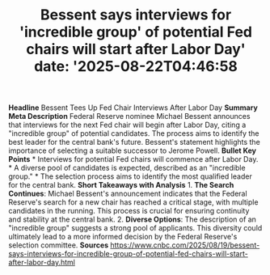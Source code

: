 ﻿---
title: "Bessent says interviews for 'incredible group' of potential Fed chairs will start after Labor Day'
date: '2025-08-22T04:46:58"
category: "Markets"
summary: ""
slug: "bessent says interviews for incredible group of potential fe"
source_urls:
  - "https://www.cnbc.com/2025/08/19/bessent-says-interviews-for-incredible-group-of-potential-fed-chairs-will-start-after-labor-day.html"
seo:
  title: "Bessent says interviews for 'incredible group' of potential Fed chairs will start after Labor Day | Hash n Hedge'
  description: '"
  keywords: ["news", "markets", "brief"]
---
**Headline** Bessent Tees Up Fed Chair Interviews After Labor Day  **Summary Meta Description** Federal Reserve nominee Michael Bessent announces that interviews for the next Fed chair will begin after Labor Day, citing a "incredible group" of potential candidates. The process aims to identify the best leader for the central bank's future. Bessent's statement highlights the importance of selecting a suitable successor to Jerome Powell.  **Bullet Key Points**  * Interviews for potential Fed chairs will commence after Labor Day. * A diverse pool of candidates is expected, described as an "incredible group." * The selection process aims to identify the most qualified leader for the central bank.  **Short Takeaways with Analysis**  1. **The Search Continues**: Michael Bessent's announcement indicates that the Federal Reserve's search for a new chair has reached a critical stage, with multiple candidates in the running. This process is crucial for ensuring continuity and stability at the central bank. 2. **Diverse Options**: The description of an "incredible group" suggests a strong pool of applicants. This diversity could ultimately lead to a more informed decision by the Federal Reserve's selection committee.  **Sources** https://www.cnbc.com/2025/08/19/bessent-says-interviews-for-incredible-group-of-potential-fed-chairs-will-start-after-labor-day.html 
